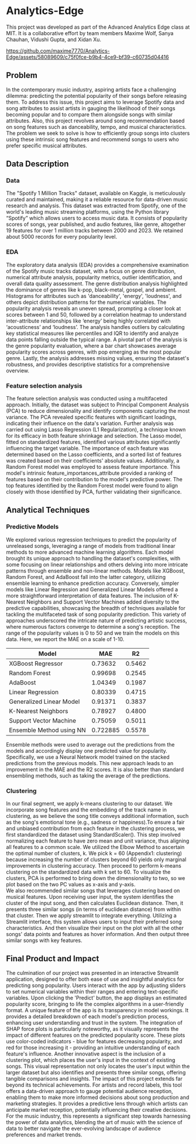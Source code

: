 # Analytics-Edge

This project was developed as part of the Advanced Analytics Edge class at MIT. It is a collaborative effort by team members Maxime Wolf, Sanya Chauhan, Vidushi Gupta, and Xidan Xu.

https://github.com/maxime7770/Analytics-Edge/assets/58089609/c75f0fce-b9b4-4ce9-bf39-c60735d04416

## Problem

In the contemporary music industry, aspiring artists face a challenging dilemma: predicting the potential popularity of their songs before releasing them. To address this issue, this project aims to leverage Spotify data and song attributes to assist artists in gauging the likelihood of their songs becoming popular and to compare them alongside songs with similar attributes. Also, this project revolves around song recommendation based on song features such as danceability, tempo, and musical characteristics. The problem we seek to solve is how to efficiently group songs into clusters using these intrinsic song features and recommend songs to users who prefer specific musical attributes. 

## Data Description

### Data

The "Spotify 1 Million Tracks" dataset, available on Kaggle, is meticulously curated and maintained, making it a reliable resource for data-driven music research and analysis. This dataset was extracted from Spotify, one of the world's leading music streaming platforms, using the Python library “Spotify” which allows users to access music data. It consists of popularity scores of songs, year published, and audio features, like genre, altogether 19 features for over 1 million tracks between 2000 and 2023. We retained about 5000 records for every popularity level.

### EDA

The exploratory data analysis (EDA) provides a comprehensive examination of the Spotify music tracks dataset, with a focus on genre distribution, numerical attribute analysis, popularity metrics, outlier identification, and overall data quality assessment. The genre distribution analysis highlighted the dominance of genres like k-pop, black-metal, gospel, and ambient. Histograms for attributes such as 'danceability', 'energy', 'loudness', and others depict distribution patterns for the numerical variables. The popularity analysis reveals an uneven spread, prompting a closer look at scores between 1 and 50, followed by a correlation heatmap to understand inter-attribute relationships like ‘energy’ being highly correlated with ‘acousticness’ and ‘loudness’. 
The analysis handles outliers by calculating key statistical measures like percentiles and IQR to identify and analyze data points falling outside the typical range. A pivotal part of the analysis is the genre popularity evaluation, where a bar chart showcases average popularity scores across genres, with pop emerging as the most popular genre. Lastly, the analysis addresses missing values, ensuring the dataset's robustness, and provides descriptive statistics for a comprehensive overview.

### Feature selection analysis

The feature selection analysis was conducted using a multifaceted approach. Initially, the dataset was subject to Principal Component Analysis (PCA) to reduce dimensionality and identify components capturing the most variance. The PCA revealed specific features with significant loadings, indicating their influence on the data's variation.
Further analysis was carried out using Lasso Regression (L1 Regularization), a technique known for its efficacy in both feature shrinkage and selection. The Lasso model, fitted on standardized features, identified various attributes significantly influencing the target variable. The importance of each feature was determined based on the Lasso coefficients, and a sorted list of features was created based on their coefficients' absolute values.
Additionally, a Random Forest model was employed to assess feature importance. This model's intrinsic feature_importances_attribute provided a ranking of features based on their contribution to the model's predictive power. The top features identified by the Random Forest model were found to align closely with those identified by PCA, further validating their significance.


## Analytical Techniques

### Predictive Models

We explored various regression techniques to predict the popularity of unreleased songs, leveraging a range of models from traditional linear methods to more advanced machine learning algorithms. Each model brought its unique approach to handling the dataset's complexities, with some focusing on linear relationships and others delving into more intricate patterns through ensemble and non-linear methods. Models like XGBoost, Random Forest, and AdaBoost fall into the latter category, utilizing ensemble learning to enhance prediction accuracy. Conversely, simpler models like Linear Regression and Generalized Linear Models offered a more straightforward interpretation of data features. The inclusion of K-Nearest Neighbors and Support Vector Machines added diversity to the predictive capabilities, showcasing the breadth of techniques available for tackling the multifaceted task of song popularity prediction. This variety of approaches underscored the intricate nature of predicting artistic success, where numerous factors converge to determine a song's reception.
The range of the popularity values is 0 to 50 and we train the models on this data. Here, we report the MAE on a scale of 1-10.

| Model                    | MAE      | R2     |
| ------------------------ | -------- | ------ |
| XGBoost Regressor        | 0.73632  | 0.5462 |
| Random Forest            | 0.99698  | 0.2545 |
| AdaBoost                 | 1.04349  | 0.1987 |
| Linear Regression        | 0.80339  | 0.4715 |
| Generalized Linear Model | 0.91371  | 0.3837 |
| K-Nearest Neighbors      | 0.78927  | 0.4800 |
| Support Vector Machine   | 0.75059  | 0.5011 |
| Ensemble Method using NN | 0.722885 | 0.5578 |

Ensemble methods were used to average out the predictions from the models and accordingly display one predicted value for popularity. Specifically, we use a Neural Network model trained on the stacked predictions from the previous models. This new approach leads to an improvement in the MAE and the R2 scores. It is also better than standard ensembling methods, such as taking the average of the predictions.

### Clustering

In our final segment, we apply k-means clustering to our dataset. We incorporate song features and the embedding of the track name in clustering, as we believe the song title conveys additional information, such as the song's emotional tone (e.g., sadness or happiness).To ensure a fair and unbiased contribution from each feature in the clustering process, we first standardized the dataset using StandardScaler(). This step involved normalizing each feature to have zero mean and unit variance, thus aligning all features to a common scale. 
We utilized the Elbow Method to ascertain the optimal number of clusters, k. We pick k = 60 (Appendix1: clustering) because increasing the number of clusters beyond 60 yields only marginal improvements in clustering accuracy. Then proceed to perform k-means clustering on the standardized data with k set to 60. To visualize the clusters, PCA is performed to bring down the dimensionality to two, so we plot based on the two PC values as x-axis and y-axis.  
We also recommended similar songs that leverages clustering based on musical features. Upon receiving user input, the system identifies the cluster of the input song, and then calculates Euclidean distance. Then, it presents three similar songs (in terms of euclidean distance) from within that cluster.
Then we apply streamlit to integrate everything. Utilizing a Streamlit interface, this system allows users to input their preferred song characteristics. And then visualize their input on the plot with all the other songs' data points and features as hover information. And then output three similar songs with key features. 

## Final Product and Impact

The culmination of our project was presented in an interactive Streamlit application, designed to offer both ease of use and insightful analytics for predicting song popularity. Users interact with the app by adjusting sliders to set numerical variables within their ranges and entering text-specific variables. Upon clicking the 'Predict' button, the app displays an estimated popularity score, bringing to life the complex algorithms in a user-friendly format.
A unique feature of the app is its transparency in model workings. It provides a detailed breakdown of each model's prediction process, enhancing user understanding and trust in the system. The integration of SHAP force plots is particularly noteworthy, as it visually represents the impact of different features on the predicted popularity score. These plots use color-coded indicators - blue for features decreasing popularity, and red for those increasing it - providing an intuitive understanding of each feature's influence.
Another innovative aspect is the inclusion of a clustering plot, which places the user's input in the context of existing songs. This visual representation not only locates the user's input within the larger dataset but also identifies and presents three similar songs, offering tangible comparisons and insights.
The impact of this project extends far beyond its technical achievements. For artists and record labels, this tool offers a data-driven approach to gauge potential audience reception, enabling them to make more informed decisions about song production and marketing strategies. It provides a predictive lens through which artists can anticipate market reception, potentially influencing their creative decisions. For the music industry, this represents a significant step towards harnessing the power of data analytics, blending the art of music with the science of data to better navigate the ever-evolving landscape of audience preferences and market trends.
